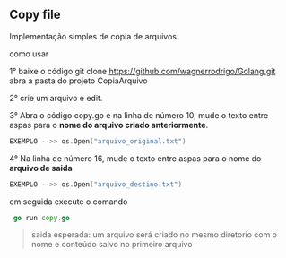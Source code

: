 ## Copy file

Implementação simples de copia de arquivos.


como usar 


1° baixe o código git clone https://github.com/wagnerrodrigo/Golang.git 
abra a pasta do projeto CopiaArquivo

2° crie um arquivo e edit.

3° Abra o código copy.go e na linha de número 10, mude o texto entre aspas para o **nome do arquivo criado anteriormente**.

```go
EXEMPLO -->> os.Open("arquivo_original.txt")
```

4° Na linha de número 16, mude o texto entre aspas para o nome do **arquivo de saida**

```go
EXEMPLO -->> os.Open("arquivo_destino.txt")
```


em seguida execute o comando 

```go 
 go run copy.go
```

> saida esperada: um arquivo será criado no mesmo diretorio com o nome e conteúdo salvo no primeiro arquivo





